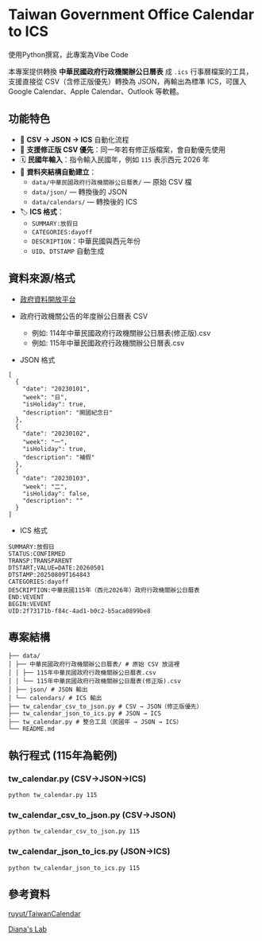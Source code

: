 # Taiwan Government Office Calendar to ICS

使用Python撰寫，此專案為Vibe Code

本專案提供轉換 **中華民國政府行政機關辦公日曆表** 成 `.ics` 行事曆檔案的工具，  
支援直接從 CSV（含修正版優先）轉換為 JSON，再輸出為標準 ICS，可匯入 Google Calendar、Apple Calendar、Outlook 等軟體。

## 功能特色
- 📂 **CSV → JSON → ICS** 自動化流程
- 📌 **支援修正版 CSV 優先**：同一年若有修正版檔案，會自動優先使用
- 🗓 **民國年輸入**：指令輸入民國年，例如 `115` 表示西元 2026 年
- 💾 **資料夾結構自動建立**：
  - `data/中華民國政府行政機關辦公日曆表/` — 原始 CSV 檔
  - `data/json/` — 轉換後的 JSON
  - `data/calendars/` — 轉換後的 ICS
- 🏷 **ICS 格式**：
  - `SUMMARY:放假日`
  - `CATEGORIES:dayoff`
  - `DESCRIPTION`：中華民國與西元年份
  - `UID`、`DTSTAMP` 自動生成

## 資料來源/格式
- [政府資料開放平台](https://data.gov.tw/dataset/14718)
- 政府行政機關公告的年度辦公日曆表 CSV
    - 例如: 114年中華民國政府行政機關辦公日曆表(修正版).csv
    - 例如: 115年中華民國政府行政機關辦公日曆表.csv

- JSON 格式
```
[
  {
    "date": "20230101",
    "week": "日",
    "isHoliday": true,
    "description": "開國紀念日"
  },
  {
    "date": "20230102",
    "week": "一",
    "isHoliday": true,
    "description": "補假"
  },
  {
    "date": "20230103",
    "week": "二",
    "isHoliday": false,
    "description": ""
  }
]
```
- ICS 格式
```
SUMMARY:放假日
STATUS:CONFIRMED
TRANSP:TRANSPARENT
DTSTART;VALUE=DATE:20260501
DTSTAMP:20250809T164843
CATEGORIES:dayoff
DESCRIPTION:中華民國115年（西元2026年）政府行政機關辦公日曆表
END:VEVENT
BEGIN:VEVENT
UID:2f73171b-f84c-4ad1-b0c2-b5aca0899be8
```

## 專案結構
```
├── data/
│ ├── 中華民國政府行政機關辦公日曆表/ # 原始 CSV 放這裡
│ │ ├── 115年中華民國政府行政機關辦公日曆表.csv
│ │ └── 115年中華民國政府行政機關辦公日曆表(修正版).csv
│ ├── json/ # JSON 輸出
│ └── calendars/ # ICS 輸出
├── tw_calendar_csv_to_json.py # CSV → JSON（修正版優先）
├── tw_calendar_json_to_ics.py # JSON → ICS
├── tw_calendar.py # 整合工具（民國年 → JSON → ICS）
└── README.md
```
## 執行程式 (115年為範例)
### tw_calendar.py (CSV→JSON→ICS)
```
python tw_calendar.py 115
```
### tw_calendar_csv_to_json.py (CSV→JSON)
```
python tw_calendar_csv_to_json.py 115
```
### tw_calendar_json_to_ics.py (JSON→ICS)
```
python tw_calendar_json_to_ics.py 115
```

## 參考資料
[ruyut/TaiwanCalendar](https://github.com/ruyut/TaiwanCalendar)

[Diana's Lab](https://gitlab.com/ntusthcilab/twgocal)